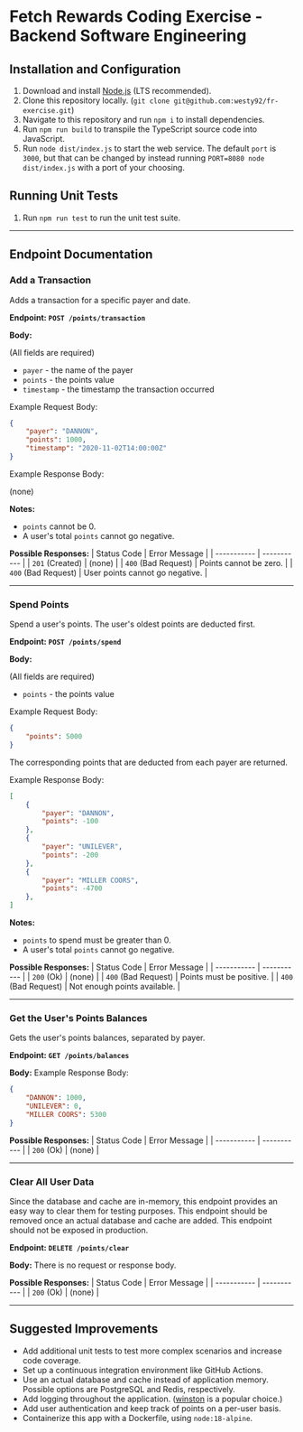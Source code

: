 # Fetch Rewards Coding Exercise - Backend Software Engineering

## Installation and Configuration
1. Download and install [Node.js](https://nodejs.org/en/) (LTS recommended).
1. Clone this repository locally. (`git clone git@github.com:westy92/fr-exercise.git`)
1. Navigate to this repository and run `npm i` to install dependencies.
1. Run `npm run build` to transpile the TypeScript source code into JavaScript.
1. Run `node dist/index.js` to start the web service. The default `port` is `3000`, but that can be changed by instead running `PORT=8080 node dist/index.js` with a port of your choosing.

## Running Unit Tests
1. Run `npm run test` to run the unit test suite.

---

## Endpoint Documentation

### Add a Transaction

Adds a transaction for a specific payer and date.

**Endpoint: `POST /points/transaction`**

**Body:**

(All fields are required)
- `payer` - the name of the payer
- `points` - the points value
- `timestamp` - the timestamp the transaction occurred

Example Request Body:
```json
{
    "payer": "DANNON",
    "points": 1000,
    "timestamp": "2020-11-02T14:00:00Z"
}
```

Example Response Body:

(none)

**Notes:**
- `points` cannot be 0.
- A user's total `points` cannot go negative.

**Possible Responses:**
| Status Code | Error Message |
| ----------- | ----------- |
| `201` (Created) | (none) |
| `400` (Bad Request) | Points cannot be zero. |
| `400` (Bad Request) | User points cannot go negative. |

---

### Spend Points

Spend a user's points. The user's oldest points are deducted first.

**Endpoint: `POST /points/spend`**

**Body:**

(All fields are required)
- `points` - the points value

Example Request Body:
```json
{
    "points": 5000
}
```

The corresponding points that are deducted from each payer are returned.

Example Response Body:
```json
[
    {
        "payer": "DANNON",
        "points": -100
    },
    {
        "payer": "UNILEVER",
        "points": -200
    },
    {
        "payer": "MILLER COORS",
        "points": -4700
    },
]
```

**Notes:**
- `points` to spend must be greater than 0.
- A user's total `points` cannot go negative.

**Possible Responses:**
| Status Code | Error Message |
| ----------- | ----------- |
| `200` (Ok) | (none) |
| `400` (Bad Request) | Points must be positive. |
| `400` (Bad Request) | Not enough points available. |

---

### Get the User's Points Balances

Gets the user's points balances, separated by payer.

**Endpoint: `GET /points/balances`**

**Body:**
Example Response Body:
```json
{
    "DANNON": 1000,
    "UNILEVER": 0,
    "MILLER COORS": 5300
}
```

**Possible Responses:**
| Status Code | Error Message |
| ----------- | ----------- |
| `200` (Ok) | (none) |

---

### Clear All User Data

Since the database and cache are in-memory, this endpoint provides an easy way to clear them for testing purposes. This endpoint should be removed once an actual database and cache are added. This endpoint should not be exposed in production.

**Endpoint: `DELETE /points/clear`**

**Body:**
There is no request or response body.

**Possible Responses:**
| Status Code | Error Message |
| ----------- | ----------- |
| `200` (Ok) | (none) |

---

## Suggested Improvements
- Add additional unit tests to test more complex scenarios and increase code coverage.
- Set up a continuous integration environment like GitHub Actions.
- Use an actual database and cache instead of application memory. Possible options are PostgreSQL and Redis, respectively.
- Add logging throughout the application. ([winston](https://www.npmjs.com/package/winston) is a popular choice.)
- Add user authentication and keep track of points on a per-user basis.
- Containerize this app with a Dockerfile, using `node:18-alpine`.
